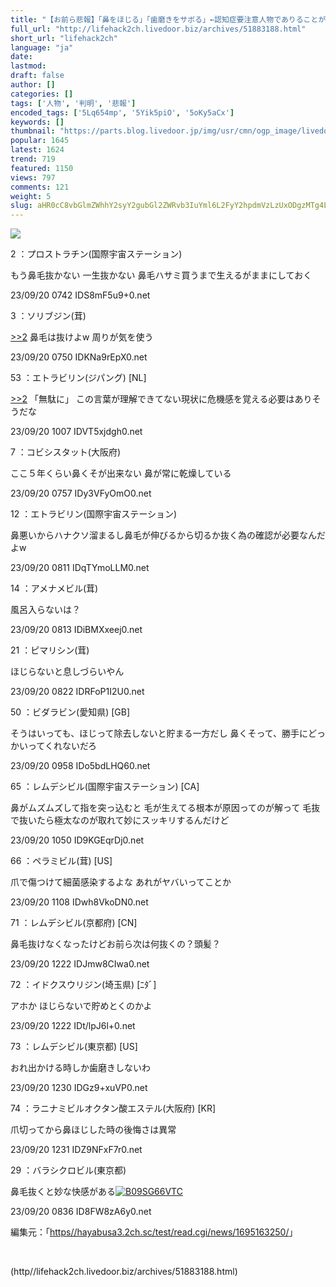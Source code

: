 ```yaml
---
title: "【お前ら悲報】「鼻をほじる」「歯磨きをサボる」←認知症要注意人物でありることが判明"
full_url: "http://lifehack2ch.livedoor.biz/archives/51883188.html"
short_url: "lifehack2ch"
language: "ja"
date: 
lastmod: 
draft: false
author: []
categories: []
tags: ['人物', '判明', '悲報']
encoded_tags: ['5Lq654mp', '5Yik5piO', '5oKy5aCx']
keywords: []
thumbnail: "https://parts.blog.livedoor.jp/img/usr/cmn/ogp_image/livedoor.png"
popular: 1645
latest: 1624
trend: 719
featured: 1150
views: 797
comments: 121
weight: 5
slug: aHR0cC8vbGlmZWhhY2syY2gubGl2ZWRvb3IuYml6L2FyY2hpdmVzLzUxODgzMTg4Lmh0bWw=
---
```


![](https://parts.blog.livedoor.jp/img/usr/cmn/ogp_image/livedoor.png)

<div><p class='t_name'>2 ：プロストラチン(国際宇宙ステーション) </p> <p class='r1'>もう鼻毛抜かない 一生抜かない 鼻毛ハサミ買うまで生えるがままにしておく </p><p>23/09/20 0742 IDS8mF5u9+0.net</p> <p class='t_name_res'>3 ：ソリブジン(茸) </p> <p class='r4'><a href='#res_2'>>>2</a> 鼻毛は抜けよw 周りが気を使う </p><p>23/09/20 0750 IDKNa9rEpX0.net</p> <p class='t_name_res'>53 ：エトラビリン(ジパング) [NL]</p> <p class='r4'><a href='#res_2'>>>2</a> 「無駄に」 この言葉が理解できてない現状に危機感を覚える必要はありそうだな </p><p>23/09/20 1007 IDVT5xjdgh0.net</p> <p class='t_name'>7 ：コビシスタット(大阪府) </p> <p class='r4'>ここ５年くらい鼻くそが出来ない 鼻が常に乾燥している </p><p>23/09/20 0757 IDy3VFyOmO0.net</p> <p class='t_name'>12 ：エトラビリン(国際宇宙ステーション) </p> <p class='r4'>鼻悪いからハナクソ溜まるし鼻毛が伸びるから切るか抜く為の確認が必要なんだよw </p><p>23/09/20 0811 IDqTYmoLLM0.net</p> <p class='t_name'>14 ：アメナメビル(茸) </p> <p class='r4'>風呂入らないは？ </p><p>23/09/20 0813 IDiBMXxeej0.net</p> <p class='t_name'>21 ：ピマリシン(茸) </p> <p class='r4'>ほじらないと息しづらいやん </p><p>23/09/20 0822 IDRFoP1I2U0.net</p> <p class='t_name'>50 ：ビダラビン(愛知県) [GB]</p> <p class='r4'>そうはいっても、ほじって除去しないと貯まる一方だし 鼻くそって、勝手にどっかいってくれないだろ </p><p>23/09/20 0958 IDo5bdLHQ60.net</p> <p class='t_name'>65 ：レムデシビル(国際宇宙ステーション) [CA]</p> <p class='r4'>鼻がムズムズして指を突っ込むと 毛が生えてる根本が原因ってのが解って 毛抜で抜いたら極太なのが取れて妙にスッキリするんだけど </p><p>23/09/20 1050 ID9KGEqrDj0.net</p> <p class='t_name'>66 ：ペラミビル(茸) [US]</p> <p class='r4'>爪で傷つけて細菌感染するよな あれがヤバいってことか </p><p>23/09/20 1108 IDwh8VkoDN0.net</p> <p class='t_name'>71 ：レムデシビル(京都府) [CN]</p> <p class='r4'>鼻毛抜けなくなったけどお前ら次は何抜くの？頭髪？ </p><p>23/09/20 1222 IDJmw8CIwa0.net</p> <p class='t_name'>72 ：イドクスウリジン(埼玉県) [ﾆﾀﾞ]</p> <p class='r4'>アホか ほじらないで貯めとくのかよ </p><p>23/09/20 1222 IDt/lpJ6l+0.net</p> <p class='t_name'>73 ：レムデシビル(東京都) [US]</p> <p class='r4'>おれ出かける時しか歯磨きしないわ </p><p>23/09/20 1230 IDGz9+xuVP0.net</p> <p class='t_name'>74 ：ラニナミビルオクタン酸エステル(大阪府) [KR]</p> <p class='r4'>爪切ってから鼻ほじした時の後悔さは異常 </p><p>23/09/20 1231 IDZ9NFxF7r0.net</p> <p class='t_name'>29 ：バラシクロビル(東京都) </p> <p class='r2'>鼻毛抜くと妙な快感がある<a href='https//www.amazon.co.jp/dp/B09SG66VTC/?tag=nishiky24-22' target='_blank'><img src='https//m.media-amazon.com/images/I/41V6WRY9AjL._SL500_.jpg' alt='B09SG66VTC' border='0'></a> </p><p>23/09/20 0836 ID8FW8zA6y0.net</p> <p class='p_url'>編集元：「<a href='https//hayabusa3.2ch.sc/test/read.cgi/news/1695163250/' target='_blank'>https//hayabusa3.2ch.sc/test/read.cgi/news/1695163250/</a>」</p> <br clear='all'></div>

(http//lifehack2ch.livedoor.biz/archives/51883188.html)

